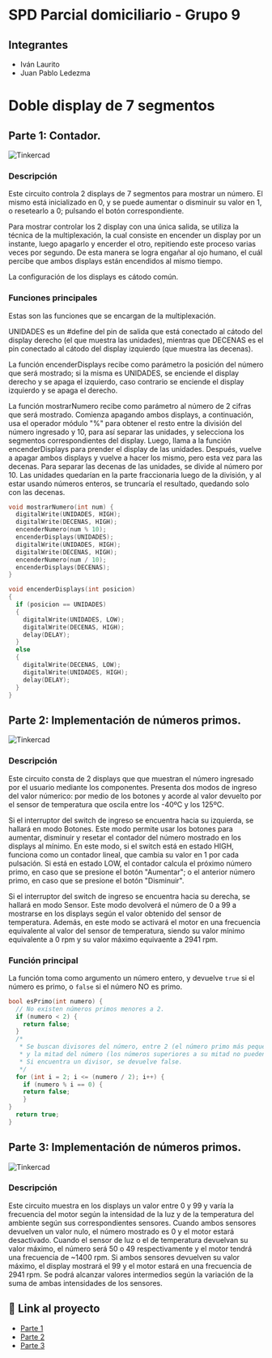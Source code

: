 # SPD Parcial domiciliario - Grupo 9


## Integrantes 
- Iván Laurito
- Juan Pablo Ledezma

# Doble display de 7 segmentos

## Parte 1: Contador.
![Tinkercad](./img/diseño-parte-1.png)

### Descripción
Este circuito controla 2 displays de 7 segmentos para mostrar un número. El mismo está inicializado en 0, y se puede aumentar o disminuir su valor en 1, o resetearlo a 0; pulsando el botón correspondiente.

Para mostrar controlar los 2 display con una única salida, se utiliza la técnica de la multiplexación, la cual consiste en encender un display por un instante, luego apagarlo y encerder el otro, repitiendo este proceso varias veces por segundo. De esta manera se logra engañar al ojo humano, el cuál percibe que ambos displays están encendidos al mismo tiempo.

La configuración de los displays es cátodo común.


### Funciones principales
Estas son las funciones que se encargan de la multiplexación.

UNIDADES es un #define del pin de salida que está conectado al cátodo del display derecho (el que muestra las unidades), mientras que DECENAS es el pin conectado al cátodo del display izquierdo (que muestra las decenas).

La función encenderDisplays recibe como parámetro la posición del número que será mostrado; si la misma es UNIDADES, se enciende el display derecho y se apaga el izquierdo, caso contrario se enciende el display izquierdo y se apaga el derecho.

La función mostrarNumero recibe como parámetro al número de 2 cifras que será mostrado. Comienza apagando ambos displays, a continuación, usa el operador módulo "%" para obtener el resto entre la división del número ingresado y 10, para así separar las unidades, y selecciona los segmentos correspondientes del display. Luego, llama a la función encenderDisplays para prender el display de las unidades. Después, vuelve a apagar ambos displays y vuelve a hacer los mismo, pero esta vez para las decenas. Para separar las decenas de las unidades, se divide al número por 10. Las unidades quedarían en la parte fraccionaria luego de la división, y al estar usando números enteros, se truncaría el resultado, quedando solo con las decenas.

~~~ C
void mostrarNumero(int num) {
  digitalWrite(UNIDADES, HIGH);
  digitalWrite(DECENAS, HIGH);
  encenderNumero(num % 10);
  encenderDisplays(UNIDADES);
  digitalWrite(UNIDADES, HIGH);
  digitalWrite(DECENAS, HIGH);
  encenderNumero(num / 10);
  encenderDisplays(DECENAS);
}

void encenderDisplays(int posicion)
{
  if (posicion == UNIDADES)
  {
    digitalWrite(UNIDADES, LOW);
    digitalWrite(DECENAS, HIGH);
    delay(DELAY);
  }
  else
  {
    digitalWrite(DECENAS, LOW);
    digitalWrite(UNIDADES, HIGH);
    delay(DELAY);
  }
}
~~~


## Parte 2: Implementación de números primos.
![Tinkercad](./img/diseño-parte-2.png)

### Descripción
Este circuito consta de 2 displays que que muestran el número ingresado por el usuario mediante los componentes. Presenta
dos modos de ingreso del valor númerico: por medio de los botones y acorde al valor devuelto por el sensor de temperatura
que oscila entre los -40ºC y los 125ºC.

Si el interruptor del switch de ingreso se encuentra hacia su izquierda, se hallará en modo Botones. Este modo permite
usar los botones para aumentar, disminuir y resetar el contador del número mostrado en los displays al mínimo. En este
modo, si el switch está en estado HIGH, funciona como un contador lineal, que cambia su valor en 1 por cada pulsación.
Si está en estado LOW, el contador calcula el próximo número primo, en caso que se presione el botón "Aumentar"; o el anterior número primo, en caso que se presione el botón "Disminuir".

Si el interruptor del switch de ingreso se encuentra hacia su derecha, se hallará en modo Sensor. Este modo devolverá el
número de 0 a 99 a mostrarse en los displays según el valor obtenido del sensor de temperatura. Además, en este modo se
activará el motor en una frecuencia equivalente al valor del sensor de temperatura, siendo su valor mínimo equivalente a 0 rpm y su valor máximo equivaente a 2941 rpm.


### Función principal
La función toma como argumento un número entero, y devuelve `true` si el número es primo, o `false` si el número NO es primo.

~~~ C
bool esPrimo(int numero) {
  // No existen números primos menores a 2.
  if (numero < 2) {
    return false;
  }
  /*
   * Se buscan divisores del número, entre 2 (el número primo más pequeño), 
   * y la mitad del número (los números superiores a su mitad no pueden ser divisores).
   * Si encuentra un divisor, se devuelve false.
   */
  for (int i = 2; i <= (numero / 2); i++) {
    if (numero % i == 0) {
    return false;
    }
}
  return true;
}
~~~


## Parte 3: Implementación de números primos.
![Tinkercad](./img/diseño-parte-3.png)

### Descripción
Este circuito muestra en los displays un valor entre 0 y 99 y varía la frecuencia del motor según la intensidad de la luz y de la temperatura del ambiente según sus correspondientes sensores. Cuando ambos sensores devuelven un valor nulo, el número mostrado es 0 y el motor estará desactivado. Cuando el sensor de luz o el de temperatura devuelvan su valor máximo, el número será 50 o 49 respectivamente y el motor tendrá una frecuencia de ~1400 rpm. Si ambos sensores devuelven su valor máximo, el display mostrará el 99 y el motor estará en una frecuencia de 2941 rpm. Se podrá alcanzar valores intermedios según la variación de la suma de ambas intensidades de los sensores.


## :robot: Link al proyecto
- [Parte 1](https://www.tinkercad.com/things/is7XQ8Ry0C8)
- [Parte 2](https://www.tinkercad.com/things/bnREgVTIRfq)
- [Parte 3](https://www.tinkercad.com/things/lMvYbrMYxDQ)
